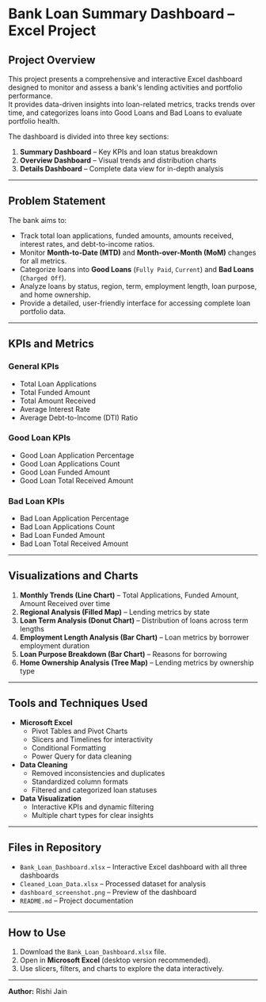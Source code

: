 # Bank Loan Summary Dashboard – Excel Project

## Project Overview
This project presents a comprehensive and interactive Excel dashboard designed to monitor and assess a bank's lending activities and portfolio performance.  
It provides data-driven insights into loan-related metrics, tracks trends over time, and categorizes loans into Good Loans and Bad Loans to evaluate portfolio health.

The dashboard is divided into three key sections:  
1. **Summary Dashboard** – Key KPIs and loan status breakdown  
2. **Overview Dashboard** – Visual trends and distribution charts  
3. **Details Dashboard** – Complete data view for in-depth analysis  

---

## Problem Statement
The bank aims to:
- Track total loan applications, funded amounts, amounts received, interest rates, and debt-to-income ratios.
- Monitor **Month-to-Date (MTD)** and **Month-over-Month (MoM)** changes for all metrics.
- Categorize loans into **Good Loans** (`Fully Paid`, `Current`) and **Bad Loans** (`Charged Off`).
- Analyze loans by status, region, term, employment length, loan purpose, and home ownership.
- Provide a detailed, user-friendly interface for accessing complete loan portfolio data.

---

## KPIs and Metrics

### General KPIs
- Total Loan Applications  
- Total Funded Amount  
- Total Amount Received  
- Average Interest Rate  
- Average Debt-to-Income (DTI) Ratio  

### Good Loan KPIs
- Good Loan Application Percentage  
- Good Loan Applications Count  
- Good Loan Funded Amount  
- Good Loan Total Received Amount  

### Bad Loan KPIs
- Bad Loan Application Percentage  
- Bad Loan Applications Count  
- Bad Loan Funded Amount  
- Bad Loan Total Received Amount  

---

## Visualizations and Charts
1. **Monthly Trends (Line Chart)** – Total Applications, Funded Amount, Amount Received over time  
2. **Regional Analysis (Filled Map)** – Lending metrics by state  
3. **Loan Term Analysis (Donut Chart)** – Distribution of loans across term lengths  
4. **Employment Length Analysis (Bar Chart)** – Loan metrics by borrower employment duration  
5. **Loan Purpose Breakdown (Bar Chart)** – Reasons for borrowing  
6. **Home Ownership Analysis (Tree Map)** – Lending metrics by ownership type  

---

## Tools and Techniques Used
- **Microsoft Excel**
  - Pivot Tables and Pivot Charts  
  - Slicers and Timelines for interactivity  
  - Conditional Formatting  
  - Power Query for data cleaning  
- **Data Cleaning**
  - Removed inconsistencies and duplicates  
  - Standardized column formats  
  - Filtered and categorized loan statuses  
- **Data Visualization**
  - Interactive KPIs and dynamic filtering  
  - Multiple chart types for clear insights  

---

## Files in Repository
- `Bank_Loan_Dashboard.xlsx` – Interactive Excel dashboard with all three dashboards  
- `Cleaned_Loan_Data.xlsx` – Processed dataset for analysis  
- `dashboard_screenshot.png` – Preview of the dashboard  
- `README.md` – Project documentation  

---

## How to Use
1. Download the `Bank_Loan_Dashboard.xlsx` file.  
2. Open in **Microsoft Excel** (desktop version recommended).  
3. Use slicers, filters, and charts to explore the data interactively.  

---

**Author:** Rishi Jain


